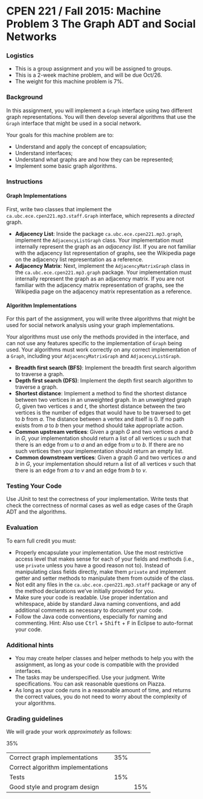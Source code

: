 **CPEN 221 / Fall 2015: Machine Problem 3**
The Graph ADT and Social Networks
===

### Logistics

+ This is a group assignment and you will be assigned to groups.
+ This is a 2-week machine problem, and will be due Oct/26.
+ The weight for this machine problem is 7%.

### Background

In this assignment, you will implement a `Graph` interface using two different graph representations. You will then develop several algorithms that use the `Graph` interface that might be used in a social network.

Your goals for this machine problem are to:
+ Understand and apply the concept of encapsulation;
+ Understand interfaces;
+ Understand what graphs are and how they can be represented;
+ Implement some basic graph algorithms.

### Instructions

#### Graph Implementations
First, write two classes that implement the `ca.ubc.ece.cpen221.mp3.staff.Graph` interface, which represents a _directed_ graph.
+ **Adjacency List**: Inside the package `ca.ubc.ece.cpen221.mp3.graph`, implement the `AdjacencyListGraph` class. Your implementation must internally represent the graph as an _adjacency list_. If you are not familiar with the adjacency list representation of graphs, see the Wikipedia page on the adjacency list representation as a reference.
+ **Adjacency Matrix**: Next, implement the `AdjacencyMatrixGraph` class in the `ca.ubc.ece.cpen221.mp3.graph` package. Your implementation must internally represent the graph as an adjacency matrix. If you are not familiar with the adjacency matrix representation of graphs, see the Wikipedia page on the adjacency matrix representation as a reference.

#### Algorithm Implementations
For this part of the assignment, you will write three algorithms that might be used for social network analysis using your graph implementations. 

Your algorithms must use only the methods provided in the interface, and can not use any features specific to the implementation of `Graph` being used. Your algorithms must work correctly on any correct implementation of a `Graph`, including your `AdjacencyMatrixGraph` and `AdjacencyListGraph`.

+ **Breadth first search (BFS)**: Implement the breadth first search algorithm to traverse a graph.
+ **Depth first search (DFS)**: Implement the depth first search algorithm to traverse a graph.
+ **Shortest distance**: Implement a method to find the shortest distance between two vertices in an unweighted graph. In an unweighted graph _G_, given two vertices _s_ and _t_, the shortest distance between the two vertices is the number of edges that would have to be traversed to get to _b_ from _a_. The distance between a vertex and itself is 0. If no path exists from _a_ to _b_ then your method should take appropriate action.
+ **Common upstream vertices**: Given a graph _G_ and two vertices _a_ and _b_ in _G_, your implementation should return a list of all vertices _u_ such that there is an edge from _u_ to _a_ and an edge from _u_ to _b_. If there are no such vertices then your implementation should return an empty list.
+ **Common downstream vertices**: Given a graph _G_ and two vertices _a_ and _b_ in _G_, your implementation should return a list of all vertices _v_ such that there is an edge from _a_ to _v_ and an edge from _b_ to _v_.  

### Testing Your Code
Use JUnit to test the correctness of your implementation. Write tests that check the correctness of normal cases as well as edge cases of the Graph ADT and the algorithms.

### Evaluation
To earn full credit you must:
+ Properly encapsulate your implementation. Use the most restrictive access level that makes sense for each of your fields and methods (i.e., use `private` unless you have a good reason not to). Instead of manipulating class fields directly, make them `private` and implement getter and setter methods to manipulate them from outside of the class. 
+ Not edit any files in the `ca.ubc.ece.cpen221.mp3.staff` package or any of the method declarations we’ve initially provided for you.
+ Make sure your code is readable. Use proper indentation and whitespace, abide by standard Java naming conventions, and add additional comments as necessary to document your code.
+ Follow the Java code conventions, especially for naming and commenting. Hint: Also use <kbd>Ctrl</kbd> + <kbd>Shift</kbd> + <kbd>F</kbd> in Eclipse to auto-format your code.

### Additional hints
+ You may create helper classes and helper methods to help you with the assignment, as long as your code is compatible with the provided interfaces.
+ The tasks may be underspecified. Use your judgment. Write specifications. You can ask reasonable questions on Piazza.
+ As long as your code runs in a reasonable amount of time, and returns the correct values, you do not need to worry about the complexity of your algorithms.

### Grading guidelines
We will grade your work _approximately_ as follows:

<table>
	<tr><td>Correct graph implementations</td><td>35%</td></tr>
	<tr><td>Correct algorithm implementations</td>35%</td></tr>
	<tr><td>Tests</td><td>15%</td></tr>
	<tr><td>Good style and program design<td><td>15%</td></tr>
</table>